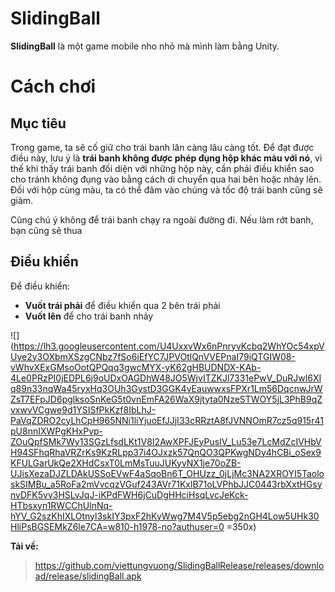 # SlidingBall

**SlidingBall** là một game mobile nho nhỏ mà mình làm bằng Unity. 


# Cách chơi



## Mục tiêu

Trong game, ta sẽ cố giữ cho trái banh lăn càng lâu càng tốt. Để đạt được điều này, lưu ý là **trái banh không được phép đụng hộp khác màu với nó**, vì thế khi thấy trái banh đối diện với những hộp này, cần phải điều khiển sao cho tránh không đụng vào bằng cách di chuyển qua hai bên hoặc nhảy lên. Đối với hộp cùng màu, ta có thể đâm vào chúng và tốc độ trái banh cũng sẽ giảm.

Cũng chú ý không để trái banh chạy ra ngoài đường đi. Nếu làm rớt banh, bạn cũng sẽ thua

## Điều khiển

Để điều khiển:

 - **Vuốt trái phải** để điều khiển qua 2 bên trái phải
 - **Vuốt lên** để cho trái banh nhảy

![](https://lh3.googleusercontent.com/U4UxxvWx6nPnryvKcbq2WhYOc54xpVUye2y3OXbmXSzgCNbz7fSo6iEfYC7JPVOtlQnVVEPnaI79iQTGIW08-vWhvXExGMsoOotQPQqq3gwcMYX-yK62gHBUDNDX-KAb-4Le0PRzPI0jEDPL6j9oUDxOAGDhW48JO5WjvITZKJl7331ePwV_DuRJwl6XIq89n33nqWa45ryxHq3OUh3GystD3GGK4vEauwwxsFPXr1Lm56DqcnwJrWZsT7EFpJD6pglksoSnKeG5t0vnEmFA26WaX9jtyta0NzeSTWOY5jL3PhB9qZvxwvVCgwe9d1YSISfPkKzf8IbLhJ-PaVqZDRO2cyLhCpH965NNi1liYjuoEfJJjI33cRRztA8fJVNNOmR7cz5q915r41pU8nnIXWPgKHxPvp-ZOuQpfSMk7Wy13SGzLfsdLKt1V8I2AwXPFJEyPusIV_Lu53e7LcMdZcIVHbVH94SFhqRhaVRZrKs9KzRLpp37i4OJxzk57QnQO3QPKwgNDy4hCBi_oSex9KFULGarUkQe2XHdCsxT0LmMsTuuJUKyvNX1je70oZB-UJisXezaDJZLDAkUSSoEVwF4aSqoBn6T_OHUzz_0jLjMc3NA2XROYI5TaoloskSIMBu_a5RoFa2mVvcqzVGuf243AVr71KxlB71oLVPhbJJC0443rbXxtHGsynvDFK5vv3HSLvJqJ-iKPdFWH6jCuDgHHciHsqLvcJeKck-HTbsxyn1RWCChUlnNq-hYV_G2szKhIXLOtnyl3skIY3pxF2hKyWwg7M4V5p5ebg2nGH4Low5UHk30HliPsBGSEMkZ6le7CA=w810-h1978-no?authuser=0 =350x)

**Tải về:**

> https://github.com/viettungvuong/SlidingBallRelease/releases/download/release/slidingBall.apk
